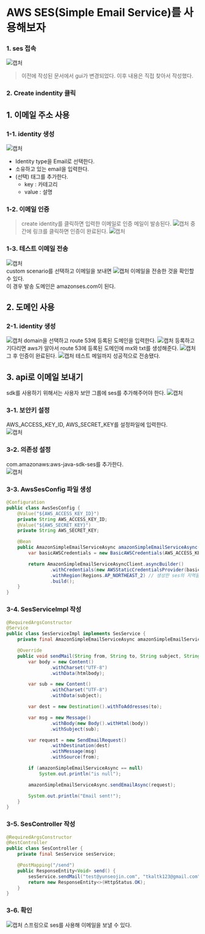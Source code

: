 # AWS SES(Simple Email Service)를 사용해보자

### 1. ses 접속
![캡처](사진/101.png)
>이전에 작성된 문서에서 gui가 변경되었다. 이후 내용은 직접 찾아서 작성했다.
### 2. Create indentity 클릭
## 1. 이메일 주소 사용
### 1-1. identity 생성
![캡처](사진/102.png)
   - Identity type을 Email로 선택한다.
   - 소유하고 있는 email을 입력한다.
   - (선택) 태그를 추가한다.
     - key : 카테고리
     - value : 설명
### 1-2. 이메일 인증  
>create identity를 클릭하면 입력한 이메일로 인증 메일이 발송된다.
>![캡처](사진/103.png)
>중간에 링크를 클릭하면 인증이 완료된다.
![캡처](사진/104.png)
### 1-3. 테스트 이메일 전송
![캡처](사진/105.png)  
custom scenario를 선택하고 이메일을 보내면
![캡처](사진/106.png)
이메일을 전송한 것을 확인할 수 있다.  
이 경우 발송 도메인은 amazonses.com이 된다.
## 2. 도메인 사용
### 2-1. identity 생성
![캡처](사진/107.png)
domain을 선택하고 route 53에 등록된 도메인을 입력한다.
![캡처](사진/109.png)
등록하고 기다리면 aws가 알아서 route 53에 등록된 도메인에 mx와 txt를 생성해준다.
![캡처](사진/108.png)
그 후 인증이 완료된다.
![캡처](사진/110.png)
테스트 메일까지 성공적으로 전송됐다.

## 3. api로 이메일 보내기
sdk를 사용하기 위해서는 사용자 보안 그룹에 ses를 추가해주어야 한다.
![캡처](사진/111.png)

### 3-1. 보안키 설정
AWS_ACCESS_KEY_ID, AWS_SECRET_KEY를 설정파일에 입력한다.  
![캡처](사진/112.png)

### 3-2. 의존성 설정
com.amazonaws:aws-java-sdk-ses를 추가한다.  
![캡처](사진/113.png)

### 3-3. AwsSesConfig 파일 생성
```java
@Configuration
public class AwsSesConfig {
    @Value("${AWS_ACCESS_KEY_ID}")
    private String AWS_ACCESS_KEY_ID;
    @Value("${AWS_SECRET_KEY}")
    private String AWS_SECRET_KEY;

    @Bean
    public AmazonSimpleEmailServiceAsync amazonSimpleEmailServiceAsync(){
        var basicAWSCredentials = new BasicAWSCredentials(AWS_ACCESS_KEY_ID, AWS_SECRET_KEY);

        return AmazonSimpleEmailServiceAsyncClient.asyncBuilder()
                .withCredentials(new AWSStaticCredentialsProvider(basicAWSCredentials))
                .withRegion(Regions.AP_NORTHEAST_2) // 생성한 ses의 지역을 입력한다.
                .build();
    }
}
```

### 3-4. SesServiceImpl 작성
```java
@RequiredArgsConstructor
@Service
public class SesServiceImpl implements SesService {
    private final AmazonSimpleEmailServiceAsync amazonSimpleEmailServiceAsync;

    @Override
    public void sendMail(String from, String to, String subject, String htmlbody) {
        var body = new Content()
                .withCharset("UTF-8")
                .withData(htmlbody);

        var sub = new Content()
                .withCharset("UTF-8")
                .withData(subject);

        var dest = new Destination().withToAddresses(to);

        var msg = new Message()
                .withBody(new Body().withHtml(body))
                .withSubject(sub);

        var request = new SendEmailRequest()
                .withDestination(dest)
                .withMessage(msg)
                .withSource(from);

        if (amazonSimpleEmailServiceAsync == null)
            System.out.println("is null");

        amazonSimpleEmailServiceAsync.sendEmailAsync(request);

        System.out.println("Email sent!");
    }
}
```

### 3-5. SesController 작성
```java
@RequiredArgsConstructor
@RestController
public class SesController {
    private final SesService sesService;

    @PostMapping("/send")
    public ResponseEntity<Void> send() {
        sesService.sendMail("test@yunseojin.com", "tkaltk123@gmail.com", "test", "test");
        return new ResponseEntity<>(HttpStatus.OK);
    }
}
```

### 3-6. 확인
![캡처](사진/114.png)
스프링으로 ses를 사용해 이메일을 보낼 수 있다.
